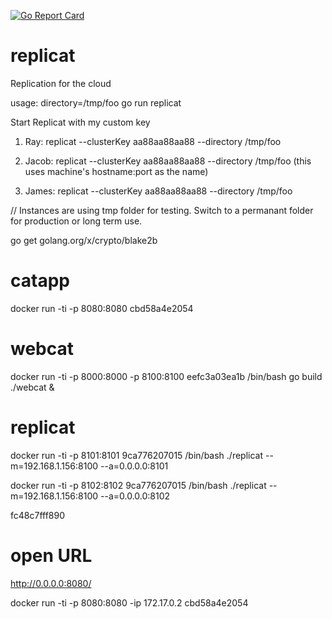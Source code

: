 [![Go Report Card](https://goreportcard.com/badge/github.com/ablox/replicat)](https://goreportcard.com/report/github.com/ablox/replicat)

# replicat
Replication for the cloud

usage:
directory=/tmp/foo go run replicat


Start Replicat with my custom key

1. Ray:    replicat --clusterKey aa88aa88aa88 --directory /tmp/foo

2. Jacob:  replicat --clusterKey aa88aa88aa88 --directory /tmp/foo (this uses machine's hostname:port as the name)

3. James:  replicat --clusterKey aa88aa88aa88 --directory /tmp/foo

// Instances are using tmp folder for testing. Switch to a permanant folder for production or long term use.

go get golang.org/x/crypto/blake2b




# catapp
docker run -ti -p 8080:8080 cbd58a4e2054

# webcat 
docker run -ti -p 8000:8000 -p 8100:8100 eefc3a03ea1b /bin/bash
go build
./webcat &

<!-- docker run -ti -p 8100:8100 -p 8000:8000 13d17943db5b /bin/bash -->


# replicat
docker run -ti -p 8101:8101 9ca776207015 /bin/bash
./replicat --m=192.168.1.156:8100 --a=0.0.0.0:8101

docker run -ti -p 8102:8102 9ca776207015 /bin/bash
./replicat --m=192.168.1.156:8100 --a=0.0.0.0:8102

fc48c7fff890



# open URL
http://0.0.0.0:8080/


docker run -ti -p 8080:8080 -ip 172.17.0.2 cbd58a4e2054


